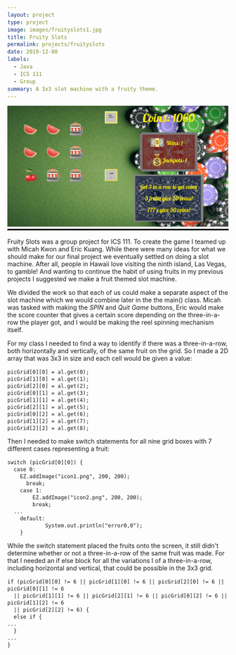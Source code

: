 ```yaml
---
layout: project
type: project
image: images/fruityslots1.jpg
title: Fruity Slots
permalink: projects/fruityslots
date: 2019-12-08
labels:
  - Java
  - ICS 111
  - Group
summary: A 3x3 slot machine with a fruity theme.
---
```


<img class="ui large floated rounded image" src="../images/fruityslots2.jpg">

Fruity Slots was a group project for ICS 111. To create the game I teamed up with Micah Kwon and Eric Kuang. While there were many ideas for what we should make for our final project we eventually settled on doing a slot machine. After all, people in Hawaii love visiting the ninth island, Las Vegas, to gamble! And wanting to continue the habit of using fruits in my previous projects I suggested we make a fruit themed slot machine. 

We divided the work so that each of us could make a separate aspect of the slot machine which we would combine later in the the main() class. Micah was tasked with making the *SPIN* and *Quit Game* buttons, Eric would make the score counter that gives a certain score depending on the three-in-a-row the player got, and I would be making the reel spinning mechanism itself. 

For my class I needed to find a way to identify if there was a three-in-a-row, both horizontally and vertically, of the same fruit on the grid. So I made a 2D array that was 3x3 in size and each cell would be given a value:

```
picGrid[0][0] = al.get(0);
picGrid[1][0] = al.get(1);
picGrid[2][0] = al.get(2);
picGrid[0][1] = al.get(3);
picGrid[1][1] = al.get(4);
picGrid[2][1] = al.get(5);
picGrid[0][2] = al.get(6);
picGrid[1][2] = al.get(7);
picGrid[2][2] = al.get(8);
```

Then I needed to make switch statements for all nine grid boxes with 7 different cases representing a fruit: 

```
switch (picGrid[0][0]) { 
  case 0:
    EZ.addImage("icon1.png", 200, 200);
	  break;
	case 1:
		EZ.addImage("icon2.png", 200, 200);
		break;
  ...
	default:
			System.out.println("error0,0");
	}
```

While the switch statement placed the fruits onto the screen, it still didn't determine whether or not a three-in-a-row of the same fruit was made. For that I needed an if else block for all the variations I of a three-in-a-row, including horizontal and vertical, that could be possible in the 3x3 grid. 

```
if (picGrid[0][0] != 6 || picGrid[1][0] != 6 || picGrid[2][0] != 6 || picGrid[0][1] != 6 
  || picGrid[1][1] != 6 || picGrid[2][1] != 6 || picGrid[0][2] != 6 || picGrid[1][2] != 6
  || picGrid[2][2] != 6) { 
  else if {
...
  }
...
}
```
